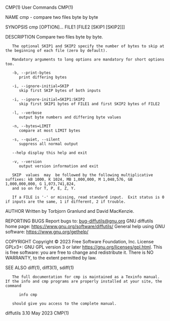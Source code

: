 CMP(1)									 User Commands									CMP(1)

NAME
       cmp - compare two files byte by byte

SYNOPSIS
       cmp [OPTION]... FILE1 [FILE2 [SKIP1 [SKIP2]]]

DESCRIPTION
       Compare two files byte by byte.

       The optional SKIP1 and SKIP2 specify the number of bytes to skip at the beginning of each file (zero by default).

       Mandatory arguments to long options are mandatory for short options too.

       -b, --print-bytes
	      print differing bytes

       -i, --ignore-initial=SKIP
	      skip first SKIP bytes of both inputs

       -i, --ignore-initial=SKIP1:SKIP2
	      skip first SKIP1 bytes of FILE1 and first SKIP2 bytes of FILE2

       -l, --verbose
	      output byte numbers and differing byte values

       -n, --bytes=LIMIT
	      compare at most LIMIT bytes

       -s, --quiet, --silent
	      suppress all normal output

       --help display this help and exit

       -v, --version
	      output version information and exit

       SKIP  values  may  be followed by the following multiplicative suffixes: kB 1000, K 1024, MB 1,000,000, M 1,048,576, GB 1,000,000,000, G 1,073,741,824,
       and so on for T, P, E, Z, Y.

       If a FILE is '-' or missing, read standard input.  Exit status is 0 if inputs are the same, 1 if different, 2 if trouble.

AUTHOR
       Written by Torbjorn Granlund and David MacKenzie.

REPORTING BUGS
       Report bugs to: bug-diffutils@gnu.org
       GNU diffutils home page: <https://www.gnu.org/software/diffutils/>
       General help using GNU software: <https://www.gnu.org/gethelp/>

COPYRIGHT
       Copyright © 2023 Free Software Foundation, Inc.	License GPLv3+: GNU GPL version 3 or later <https://gnu.org/licenses/gpl.html>.
       This is free software: you are free to change and redistribute it.  There is NO WARRANTY, to the extent permitted by law.

SEE ALSO
       diff(1), diff3(1), sdiff(1)

       The full documentation for cmp is maintained as a Texinfo manual.  If the info and cmp programs are properly installed at your site, the command

	      info cmp

       should give you access to the complete manual.

diffutils 3.10								   May 2023									CMP(1)
